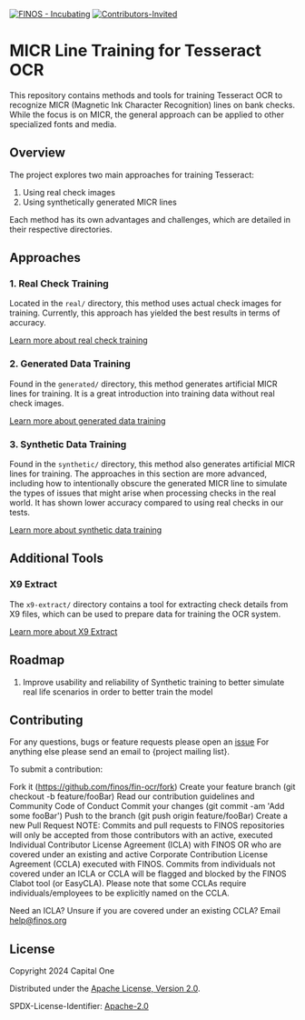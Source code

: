 [![FINOS - Incubating](https://cdn.jsdelivr.net/gh/finos/contrib-toolbox@master/images/badge-incubating.svg)](https://community.finos.org/docs/governance/Software-Projects/stages/incubating) [![Contributors-Invited](https://img.shields.io/badge/Contributors-Wanted-blue)](./CONTRIBUTE.md)
# MICR Line Training for Tesseract OCR

This repository contains methods and tools for training Tesseract OCR to recognize MICR (Magnetic Ink Character Recognition) lines on bank checks. While the focus is on MICR, the general approach can be applied to other specialized fonts and media.

## Overview

The project explores two main approaches for training Tesseract:

1. Using real check images
2. Using synthetically generated MICR lines

Each method has its own advantages and challenges, which are detailed in their respective directories.

## Approaches

### 1. Real Check Training

Located in the `real/` directory, this method uses actual check images for training. Currently, this approach has yielded the best results in terms of accuracy.

[Learn more about real check training](./real/README.md)

### 2. Generated Data Training

Found in the `generated/` directory, this method generates artificial MICR lines for training. It is a great introduction into training data without real check images.

[Learn more about generated data training](./generated/README.md)


### 3. Synthetic Data Training

Found in the `synthetic/` directory, this method also generates artificial MICR lines for training. The approaches in this section are more advanced, including how to intentionally obscure the generated MICR line to simulate the types of issues that might arise when processing checks in the real world.  It has shown lower accuracy compared to using real checks in our tests.

[Learn more about synthetic data training](./synthetic/README.md)

## Additional Tools

### X9 Extract

The `x9-extract/` directory contains a tool for extracting check details from X9 files, which can be used to prepare data for training the OCR system.

[Learn more about X9 Extract](./x9-extract/README.md)

## Roadmap

1. Improve usability and reliability of Synthetic training to better simulate real life scenarios in order to better train the model

## Contributing

For any questions, bugs or feature requests please open an [issue](https://github.com/finos/fin-ocr/issues) For anything else please send an email to {project mailing list}.

To submit a contribution:

Fork it (<https://github.com/finos/fin-ocr/fork>)
Create your feature branch (git checkout -b feature/fooBar)
Read our contribution guidelines and Community Code of Conduct
Commit your changes (git commit -am 'Add some fooBar')
Push to the branch (git push origin feature/fooBar)
Create a new Pull Request
NOTE: Commits and pull requests to FINOS repositories will only be accepted from those contributors with an active, executed Individual Contributor License Agreement (ICLA) with FINOS OR who are covered under an existing and active Corporate Contribution License Agreement (CCLA) executed with FINOS. Commits from individuals not covered under an ICLA or CCLA will be flagged and blocked by the FINOS Clabot tool (or EasyCLA). Please note that some CCLAs require individuals/employees to be explicitly named on the CCLA.

Need an ICLA? Unsure if you are covered under an existing CCLA? Email help@finos.org

## License

Copyright 2024 Capital One

Distributed under the [Apache License, Version 2.0](http://www.apache.org/licenses/LICENSE-2.0).

SPDX-License-Identifier: [Apache-2.0](https://spdx.org/licenses/Apache-2.0)
